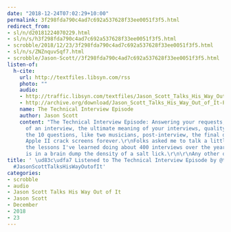 ```yaml
---
date: "2018-12-24T07:02:29+10:00"
permalink: 3f298fda790c4ad7c692a537628f33ee0051f3f5.html
redirect_from:
- sl/n/d20181224070229.html
- sl/n/s/h3f298fda790c4ad7c692a537628f33ee0051f3f5.html
- scrobble/2018/12/23/3f298fda790c4ad7c692a537628f33ee0051f3f5.html
- sl/n/s/ZNZnquvSqf7.html
- scrobble/Jason-Scott//3f298fda790c4ad7c692a537628f33ee0051f3f5.html
listen-of:
  h-cite:
    url: http://textfiles.libsyn.com/rss
    photo: ""
    audio:
    - http://traffic.libsyn.com/textfiles/Jason_Scott_Talks_His_Way_Out_of_It_-_Episode_47.mp3?dest-id=574323
    - http://archive.org/download/Jason_Scott_Talks_His_Way_Out_of_It-Podcast-by-Jason_Scott/The_Technical_Interview_Episode.mp3
    name: The Technical Interview Episode
    author: Jason Scott
    content: "The Technical Interview Episode: Answering your requests, the nature
      of an interview, the ultimate meaning of your interviews, quality check, pre-interview,
      the 10 questions, like two musicians, post-interview, the final destination,
      Apple II crack screens forever.\r\nFolks asked me to talk a little more about
      the lessons I've learned doing about 400 interviews over the years. Here it
      is in a brain dump the density of a salt lick.\r\n\r\nAny other questions?"
title: ' \ud83c\udfa7 Listened to The Technical Interview Episode by @textfiles From
  #JasonScottTalksHisWayOutofIt'
categories:
- scrobble
- audio
- Jason Scott Talks His Way Out of It
- Jason Scott
- December
- 2018
- 23
---
```

